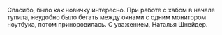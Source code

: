 Спасибо, было как новичку интересно. При работе с хабом в начале тупила, неудобно было бегать между окнами с одним монитором ноутбука, потом приноровилась. С уважением, Наталья Шнейдер.